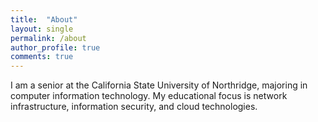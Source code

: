```yaml
---
title:  "About"
layout: single
permalink: /about
author_profile: true
comments: true
---
```


I am a senior at the California State University of Northridge, majoring in computer information technology. My educational focus is network infrastructure, information security, and cloud technologies.